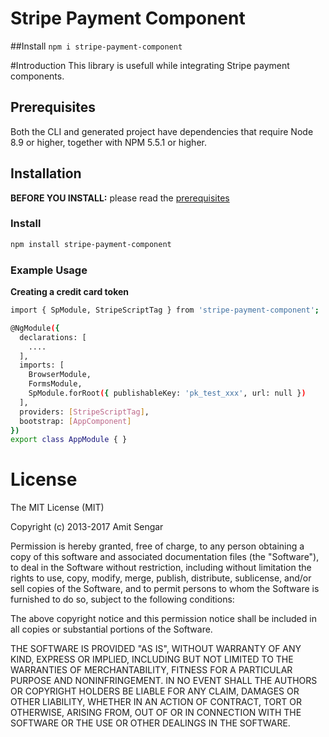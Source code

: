 # Stripe Payment Component

##Install
`npm i stripe-payment-component`


#Introduction
This library is usefull while integrating Stripe payment components.
## Prerequisites

Both the CLI and generated project have dependencies that require Node 8.9 or higher, together
with NPM 5.5.1 or higher.


## Installation

**BEFORE YOU INSTALL:** please read the [prerequisites](#prerequisites)

### Install 
```bash
npm install stripe-payment-component
```

### Example Usage
**Creating a credit card token**
```bash 
import { SpModule, StripeScriptTag } from 'stripe-payment-component';

@NgModule({
  declarations: [
    ....
  ],
  imports: [
    BrowserModule,
    FormsModule,
    SpModule.forRoot({ publishableKey: 'pk_test_xxx', url: null })
  ],
  providers: [StripeScriptTag],
  bootstrap: [AppComponent]
})
export class AppModule { }
```

# License

The MIT License (MIT)

Copyright (c) 2013-2017 Amit Sengar

Permission is hereby granted, free of charge, to any person obtaining a copy
of this software and associated documentation files (the "Software"), to deal
in the Software without restriction, including without limitation the rights
to use, copy, modify, merge, publish, distribute, sublicense, and/or sell
copies of the Software, and to permit persons to whom the Software is
furnished to do so, subject to the following conditions:

The above copyright notice and this permission notice shall be included in
all copies or substantial portions of the Software.

THE SOFTWARE IS PROVIDED "AS IS", WITHOUT WARRANTY OF ANY KIND, EXPRESS OR
IMPLIED, INCLUDING BUT NOT LIMITED TO THE WARRANTIES OF MERCHANTABILITY,
FITNESS FOR A PARTICULAR PURPOSE AND NONINFRINGEMENT.  IN NO EVENT SHALL THE
AUTHORS OR COPYRIGHT HOLDERS BE LIABLE FOR ANY CLAIM, DAMAGES OR OTHER
LIABILITY, WHETHER IN AN ACTION OF CONTRACT, TORT OR OTHERWISE, ARISING FROM,
OUT OF OR IN CONNECTION WITH THE SOFTWARE OR THE USE OR OTHER DEALINGS IN
THE SOFTWARE.
